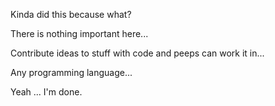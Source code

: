 Kinda did this because what?

There is nothing important here...

Contribute ideas to stuff with code and peeps can work it in...

Any programming language...

Yeah ... I'm done.
